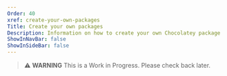 ```yaml
---
Order: 40
xref: create-your-own-packages
Title: Create your own packages
Description: Information on how to create your own Chocolatey package
ShowInNavBar: false
ShowInSideBar: false
---
```


> :warning: **WARNING** This is a Work in Progress. Please check back later.